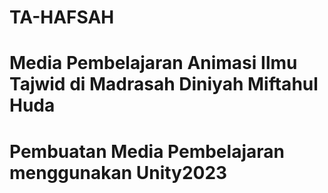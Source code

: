# TA-HAFSAH
# Media Pembelajaran Animasi Ilmu Tajwid di Madrasah Diniyah Miftahul Huda
# Pembuatan Media Pembelajaran menggunakan Unity2023
